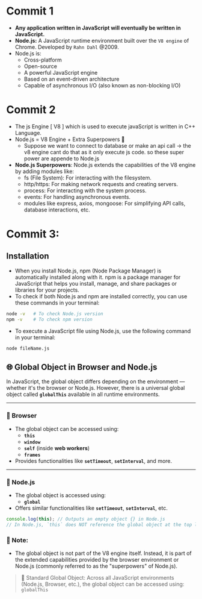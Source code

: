 # Commit 1

- **Any application written in JavaScript will eventually be written in JavaScript.**
- **Node.js:** A JavaScript runtime environment built over the `V8 engine` of Chrome. Developed by `Rahn Dahl` @2009.
- Node.js is:
  - Cross-platform
  - Open-source
  - A powerful JavaScript engine
  - Based on an event-driven architecture
  - Capable of asynchronous I/O (also known as non-blocking I/O)

# Commit 2

- The js Engine [ V8 ] which is used to execute javaScript is written in C++ Language.
- Node.js = V8 Engine + Extra Superpowers 🚀
  - Suppose we want to connect to database or make an api call -> the v8 engine cant do that as it only execute js code. so these super power are appende to Node.js
- **Node.js Superpowers**: Node.js extends the capabilities of the V8 engine by adding modules like:
  - fs (File System): For interacting with the filesystem.
  - http/https: For making network requests and creating servers.
  - process: For interacting with the system process.
  - events: For handling asynchronous events.
  - modules like express, axios, mongoose: For simplifying API calls, database interactions, etc.

# Commit 3:

## Installation

- When you install Node.js, npm (Node Package Manager) is automatically installed along with it. npm is a package manager for JavaScript that helps you install, manage, and share packages or libraries for your projects.
- To check if both Node.js and npm are installed correctly, you can use these commands in your terminal:

```bash
node -v   # To check Node.js version
npm -v    # To check npm version
```

- To execute a JavaScript file using Node.js, use the following command in your terminal:

```bash
node fileName.js
```

## 🌐 Global Object in Browser and Node.js

In JavaScript, the global object differs depending on the environment — whether it's the browser or Node.js. However, there is a universal global object called **`globalThis`** available in all runtime environments.

---

### 🤔 Browser

- The global object can be accessed using:
  - **`this`**
  - **`window`**
  - **`self`** (inside **web workers**)
  - **`frames`**
- Provides functionalities like **`setTimeout`**, **`setInterval`**, and more.

---

### 🤔 Node.js

- The global object is accessed using:
  - **`global`**
- Offers similar functionalities like **`setTimeout`**, **`setInterval`**, etc.

```javascript
console.log(this); // Outputs an empty object {} in Node.js
// In Node.js, `this` does NOT reference the global object at the top level.
```

### 📝 Note:

- The global object is not part of the V8 engine itself. Instead, it is part of the extended capabilities provided by the browser environment or Node.js (commonly referred to as the "superpowers" of Node.js).

> 🤣 Standard Global Object: Across all JavaScript environments (Node.js, Browser, etc.), the global object can be accessed using: `globalThis`
